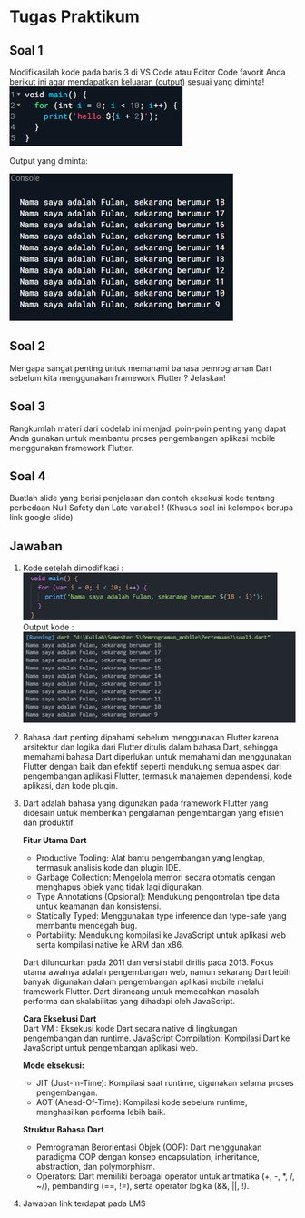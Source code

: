 # Tugas Praktikum <br>
## Soal 1
Modifikasilah kode pada baris 3 di VS Code atau Editor Code favorit Anda berikut ini agar mendapatkan keluaran (output) sesuai yang diminta!
![alt text](img/image-0.png)

Output yang diminta:

![alt text](img/image-1.png)


## Soal 2
Mengapa sangat penting untuk memahami bahasa pemrograman Dart sebelum kita menggunakan framework Flutter ? Jelaskan!

## Soal 3
Rangkumlah materi dari codelab ini menjadi poin-poin penting yang dapat Anda gunakan untuk membantu proses pengembangan aplikasi mobile menggunakan framework Flutter.

## Soal 4
Buatlah slide yang berisi penjelasan dan contoh eksekusi kode tentang perbedaan Null Safety dan Late variabel ! (Khusus soal ini kelompok berupa link google slide)


## Jawaban
1. Kode setelah dimodifikasi : <br>
![alt text](img/image-3.png) <br>
Output kode : <br>
![alt text](img/image-4.png)
2. Bahasa dart penting dipahami sebelum menggunakan Flutter karena arsitektur dan logika dari Flutter ditulis dalam bahasa Dart, sehingga memahami bahasa Dart diperlukan untuk memahami dan menggunakan Flutter dengan baik dan efektif seperti mendukung semua aspek dari pengembangan aplikasi Flutter, termasuk manajemen dependensi, kode aplikasi, dan kode plugin.
3. Dart adalah bahasa yang digunakan pada framework Flutter yang didesain untuk memberikan pengalaman pengembangan yang efisien dan produktif.

    <b>Fitur Utama Dart</b>
    - Productive Tooling: Alat bantu pengembangan yang lengkap, termasuk analisis kode dan plugin IDE.
    - Garbage Collection: Mengelola memori secara otomatis dengan menghapus objek yang tidak lagi digunakan.
    - Type Annotations (Opsional): Mendukung pengontrolan tipe data untuk keamanan dan konsistensi.
    - Statically Typed: Menggunakan type inference dan type-safe yang membantu mencegah bug.
    - Portability: Mendukung kompilasi ke JavaScript untuk aplikasi web serta kompilasi native ke ARM dan x86.

    Dart diluncurkan pada 2011 dan versi stabil dirilis pada 2013. Fokus utama awalnya adalah pengembangan web, namun sekarang Dart lebih banyak digunakan dalam pengembangan aplikasi mobile melalui framework Flutter. Dart dirancang untuk memecahkan masalah performa dan skalabilitas yang dihadapi oleh JavaScript.

    <b>Cara Eksekusi Dart</b><br>
    Dart VM : Eksekusi kode Dart secara native di lingkungan pengembangan dan runtime.
    JavaScript Compilation: Kompilasi Dart ke JavaScript untuk pengembangan aplikasi web.

    <b>Mode eksekusi:</b><br>
    - JIT (Just-In-Time): Kompilasi saat runtime, digunakan selama proses pengembangan.
    - AOT (Ahead-Of-Time): Kompilasi kode sebelum runtime, menghasilkan performa lebih baik.

    <b>Struktur Bahasa Dart</b><br>
    - Pemrograman Berorientasi Objek (OOP): Dart menggunakan paradigma OOP dengan konsep encapsulation, inheritance, abstraction, dan polymorphism.
    - Operators: Dart memiliki berbagai operator untuk aritmatika (+, -, *, /, ~/), pembanding (==, !=), serta operator logika (&&, ||, !).

4. Jawaban link terdapat pada LMS